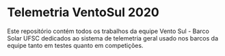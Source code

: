 # Telemetria VentoSul 2020

Este repositório contém todos os trabalhos da equipe Vento Sul - Barco Solar UFSC
dedicados ao sistema de telemetria geral usado nos barcos da equipe tanto em testes
quanto em competições. 
